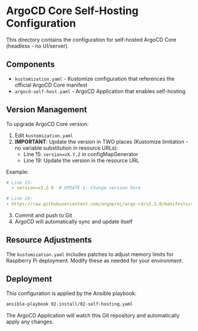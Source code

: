 # ArgoCD Core Self-Hosting Configuration

This directory contains the configuration for self-hosted ArgoCD Core (headless - no UI/server).

## Components

- `kustomization.yaml` - Kustomize configuration that references the official ArgoCD Core manifest
- `argocd-self-host.yaml` - ArgoCD Application that enables self-hosting

## Version Management

To upgrade ArgoCD Core version:

1. Edit `kustomization.yaml`
2. **IMPORTANT**: Update the version in TWO places (Kustomize limitation - no variable substitution in resource URLs):
   - Line 15: `version=vX.Y.Z` in configMapGenerator
   - Line 19: Update the version in the resource URL

Example:
```yaml
# Line 15:
  - version=v3.2.0  # UPDATE 1: Change version here

# Line 19:
- https://raw.githubusercontent.com/argoproj/argo-cd/v3.2.0/manifests/core-install.yaml  # UPDATE 2: Change version here too
```

3. Commit and push to Git
4. ArgoCD will automatically sync and update itself

## Resource Adjustments

The `kustomization.yaml` includes patches to adjust memory limits for Raspberry Pi deployment.
Modify these as needed for your environment.

## Deployment

This configuration is applied by the Ansible playbook:
```bash
ansible-playbook 02-install/02-self-hosting.yaml
```

The ArgoCD Application will watch this Git repository and automatically apply any changes.